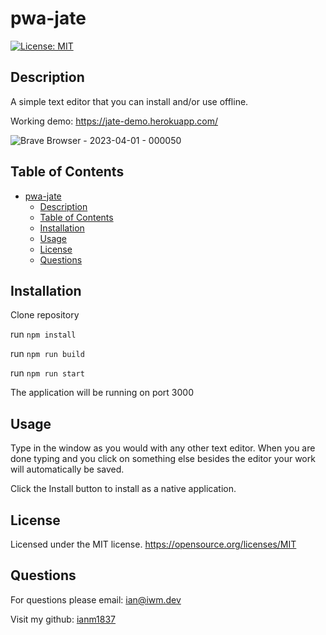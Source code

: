 # pwa-jate

[![License: MIT](https://img.shields.io/badge/License-MIT-yellow.svg)](https://opensource.org/licenses/MIT)

## Description

A simple text editor that you can install and/or use offline. 

Working demo: https://jate-demo.herokuapp.com/


![Brave Browser - 2023-04-01 - 000050](https://user-images.githubusercontent.com/65581204/229327956-8ef45a83-8298-4137-9584-ac37dc80f9c8.png)


## Table of Contents

- [pwa-jate](#pwa-jate)
  - [Description](#description)
  - [Table of Contents](#table-of-contents)
  - [Installation](#installation)
  - [Usage](#usage)
  - [License](#license)
  - [Questions](#questions)

## Installation

Clone repository

run `npm install`

run `npm run build`

run `npm run start`

The application will be running on port 3000

## Usage

Type in the window as you would with any other text editor. When you are done typing and you click on something else besides the editor your work will automatically be saved.

Click the Install button to install as a native application.


## License

Licensed under the MIT license.
https://opensource.org/licenses/MIT


## Questions

For questions please email: ian@iwm.dev

Visit my github: [ianm1837](https://www.github.com/ianm1837)

